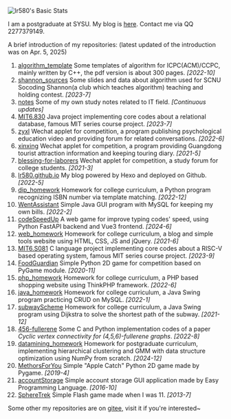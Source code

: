 ![lr580's Basic Stats](https://github-readme-stats.vercel.app/api?username=lr580&count_private=true&show_icons=true&locale=cn&include_all_commits=true&v=1) <!-- ![lr580's Most Used Languages](https://github-readme-stats.vercel.app/api/top-langs/?username=lr580&hide=css,html&layout=compact&langs_count=8&locale=cn) -->

I am a postgraduate at SYSU. My blog is [here](https://lr580.github.io/). Contact me via QQ 2277379149.

A brief introduction of my repositories: (latest updated of the introduction was on Apr. 5, 2025)

1. [algorithm_template](https://github.com/lr580/algorithm_template) Some templates of algorithm for ICPC(ACM)/CCPC, mainly written by C++, the pdf version is about 300 pages. *[2022-10]*
2. [shannon_sources](https://github.com/lr580/shannon_sources) Some slides and data about algorithm used for SCNU Socoding Shannon(a club which teaches algorithm) teaching and holding contest.  *[2023-7]*
3. [notes](https://github.com/lr580/notes) Some of my own study notes related to IT field. *[Continuous updates]*
4. [MIT6.830](https://github.com/lr580/mit6.830) Java project implementing  core codes about a relational database, famous MIT series course project. *[2023-7]*
5. [zyxl](https://github.com/lr580/zyxl) Wechat applet for competition, a program publishing psychological education video and providing forum for related conversations. *[2022-6]*
6. [xinxing](https://github.com/lr580/xinxing) Wechat applet for competition, a program providing Guangdong tourist attraction information and keeping touring diary. *[2021-5]*
7. [blessing-for-laborers](https://github.com/lr580/blessing-for-laborers) Wechat applet for competition, a study forum for college students. *[2021-3]*
8. [lr580.github.io](https://github.com/lr580/lr580.github.io) My blog powered by Hexo and deployed on Github. *[2022-5]*
9. [dip_homework](https://github.com/lr580/dip_homework) Homework for college curriculum, a Python program recognizing ISBN number via template matching. *[2022-12]*
10. [WentAssistant](https://github.com/lr580/WentAssistant) Simple Java GUI program with MySQL for keeping my own bills. *[2022-2]*
11. [codeSpeedUp](https://github.com/lr580/codeSpeedUp) A web game for improve typing codes' speed, using Python FastAPI backend and Vue3 frontend. *[2024-6]*
12. [web_homework](https://github.com/lr580/web_homework) Homework for college curriculum, a blog and simple tools website using HTML, CSS, JS and jQuery. *[2021-6]*
13. [MIT6.S081](https://github.com/lr580/mit6.S081) C language project implementing core codes about a RISC-V based operating system, famous MIT series course project. *[2023-9]*
14. [FoodGuardian](https://github.com/lr580/FoodGuardian) Simple Python 2D game for competition based on PyGame module. *[2020-11]*
15. [php_homework](https://github.com/lr580/php_homework) Homework for college curriculum, a PHP based shopping website using ThinkPHP framework. *[2022-6]*
16. [java_homework](https://github.com/lr580/java_homework) Homework for college curriculum, a Java Swing program practicing CRUD on MySQL. *[2022-1]*
17. [subwayScheme](https://github.com/lr580/subwayScheme) Homework for college curriculum, a Java Swing program using Dijkstra to solve the shortest path of the subway. *[2021-12]*
18. [456-fullerene](https://github.com/liangjunhello/456-fullerene) Some C and Python implementation codes of a paper *Cyclic vertex connectivity for (4,5,6)-fullerene graphs*. *[2022-8]*
19. [datamining_homework](https://github.com/lr580/datamining_homework) Homework for postgraduate curriculum, implementing hierarchical clustering and GMM with data structure optimization using NumPy from scratch. *[2024-12]*
23. [MethorsForYou](https://github.com/lr580/MethorsForYou) Simple "Apple Catch" Python 2D game made by Pygame. *[2019-4]*
24. [accountStorage](https://github.com/lr580/accountStorage) Simple account storage GUI application made by Easy Programming Language. *[2016-10]*
25. [SphereTrek](https://github.com/lr580/SphereTrek) Simple Flash game made when I was 11.  *[2013-7]*

Some other my repositories are on [gitee](https://gitee.com/lr580), visit it if you're interested~
